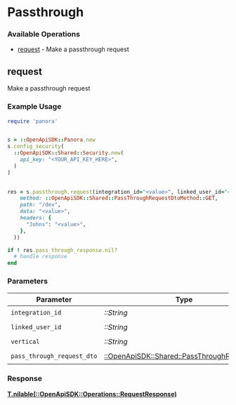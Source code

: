 # Passthrough


### Available Operations

* [request](#request) - Make a passthrough request

## request

Make a passthrough request

### Example Usage

```ruby
require 'panora'


s = ::OpenApiSDK::Panora.new
s.config_security(
  ::OpenApiSDK::Shared::Security.new(
    api_key: "<YOUR_API_KEY_HERE>",
  )
)

    
res = s.passthrough.request(integration_id="<value>", linked_user_id="<value>", vertical="<value>", pass_through_request_dto=::OpenApiSDK::Shared::PassThroughRequestDto.new(
    method: ::OpenApiSDK::Shared::PassThroughRequestDtoMethod::GET,
    path: "/dev",
    data: "<value>",
    headers: {
      "Johns": "<value>",
    },
  ))

if ! res.pass_through_response.nil?
  # handle response
end

```

### Parameters

| Parameter                                                                                   | Type                                                                                        | Required                                                                                    | Description                                                                                 |
| ------------------------------------------------------------------------------------------- | ------------------------------------------------------------------------------------------- | ------------------------------------------------------------------------------------------- | ------------------------------------------------------------------------------------------- |
| `integration_id`                                                                            | *::String*                                                                                  | :heavy_check_mark:                                                                          | N/A                                                                                         |
| `linked_user_id`                                                                            | *::String*                                                                                  | :heavy_check_mark:                                                                          | N/A                                                                                         |
| `vertical`                                                                                  | *::String*                                                                                  | :heavy_check_mark:                                                                          | N/A                                                                                         |
| `pass_through_request_dto`                                                                  | [::OpenApiSDK::Shared::PassThroughRequestDto](../../models/shared/passthroughrequestdto.md) | :heavy_check_mark:                                                                          | N/A                                                                                         |


### Response

**[T.nilable(::OpenApiSDK::Operations::RequestResponse)](../../models/operations/requestresponse.md)**

